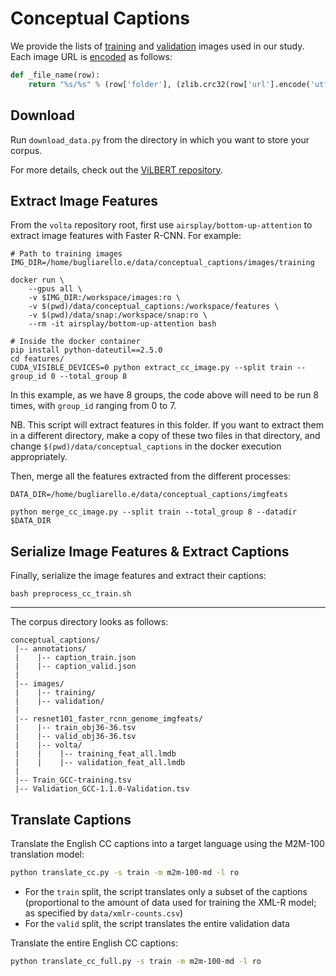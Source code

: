 # Conceptual Captions

We provide the lists of [training](train_ids.txt) and [validation](valid_ids.txt) images used in our study.
Each image URL is [encoded](preprocess_cc_train.py) as follows:
```python
def _file_name(row):
    return "%s/%s" % (row['folder'], (zlib.crc32(row['url'].encode('utf-8')) & 0xffffffff))
```

## Download 
Run `download_data.py` from the directory in which you want to store your corpus.

For more details, 
check out the [ViLBERT repository](https://github.com/jiasenlu/vilbert_beta/tree/master/tools/DownloadConcptualCaption).

## Extract Image Features
From the `volta` repository root, first use `airsplay/bottom-up-attention` to extract image features with Faster R-CNN. 
For example:
```text
# Path to training images
IMG_DIR=/home/bugliarello.e/data/conceptual_captions/images/training

docker run \
    --gpus all \
    -v $IMG_DIR:/workspace/images:ro \
    -v $(pwd)/data/conceptual_captions:/workspace/features \
    -v $(pwd)/data/snap:/workspace/snap:ro \
    --rm -it airsplay/bottom-up-attention bash

# Inside the docker container
pip install python-dateutil==2.5.0
cd features/
CUDA_VISIBLE_DEVICES=0 python extract_cc_image.py --split train --group_id 0 --total_group 8
```
In this example, as we have 8 groups, the code above will need to be run 8 times, with `group_id` ranging from 0 to 7. 

NB. This script will extract features in this folder.
If you want to extract them in a different directory, make a copy of these two files in that directory,
and change `$(pwd)/data/conceptual_captions` in the docker execution appropriately.


Then, merge all the features extracted from the different processes:
```text
DATA_DIR=/home/bugliarello.e/data/conceptual_captions/imgfeats

python merge_cc_image.py --split train --total_group 8 --datadir $DATA_DIR
```

## Serialize Image Features & Extract Captions
Finally, serialize the image features and extract their captions:
```text
bash preprocess_cc_train.sh
```

---

The corpus directory looks as follows:
```text
conceptual_captions/
 |-- annotations/
 |    |-- caption_train.json
 |    |-- caption_valid.json
 |
 |-- images/
 |    |-- training/
 |    |-- validation/
 |
 |-- resnet101_faster_rcnn_genome_imgfeats/
 |    |-- train_obj36-36.tsv
 |    |-- valid_obj36-36.tsv
 |    |-- volta/
 |    |    |-- training_feat_all.lmdb
 |    |    |-- validation_feat_all.lmdb
 |
 |-- Train_GCC-training.tsv
 |-- Validation_GCC-1.1.0-Validation.tsv

```

## Translate Captions
Translate the English CC captions into a target language using the M2M-100 translation model:
```bash
python translate_cc.py -s train -m m2m-100-md -l ro
```
- For the `train` split, the script translates only a subset of the captions (proportional to the amount of data used for training the XML-R model; as specified by `data/xmlr-counts.csv`)
- For the `valid` split, the script translates the entire validation data

Translate the entire English CC captions:
```bash
python translate_cc_full.py -s train -m m2m-100-md -l ro
```
